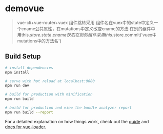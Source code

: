 # demovue

> vue-cli+vue-router+vuex
> 组件跳转采用<component :is="组件名" ></component>
> 组件名在vuex中的state中定义一个cname公共属性，在mutations中定义改变cname的方法
> 在别的组件中用this.$store.state.cname获取
> 在别的组件采用this.$store.commit('vuex中mutations中的方法名')

## Build Setup

``` bash
# install dependencies
npm install

# serve with hot reload at localhost:8080
npm run dev

# build for production with minification
npm run build

# build for production and view the bundle analyzer report
npm run build --report
```

For a detailed explanation on how things work, check out the [guide](http://vuejs-templates.github.io/webpack/) and [docs for vue-loader](http://vuejs.github.io/vue-loader).
